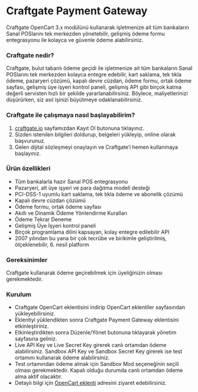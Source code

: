 # Craftgate Payment Gateway
Craftgate OpenCart 3.x modülünü kullanarak işletmenize ait tüm bankaların Sanal POSlarını tek merkezden yönetebilir, gelişmiş ödeme formu entegrasyonu ile kolayca ve güvenle ödeme alabilirsiniz.

### Craftgate nedir?
Craftgate, bulut tabanlı ödeme geçidi ile işletmenize ait tüm bankaların Sanal POSlarını tek merkezden kolayca entegre edebilir, kart saklama, tek tıkla ödeme, pazaryeri çözümü, kapalı devre cüzdan, ödeme formu, ortak ödeme sayfası, gelişmiş üye işyeri kontrol paneli, gelişmiş API gibi birçok katma değerli servisten hızlı bir şekilde yararlanabilirsiniz. Böylece, maliyetlerinizi düşürürken, siz asıl işinizi büyütmeye odaklanabilirsiniz.

### Craftgate ile çalışmaya nasıl başlayabilirim?
1. [craftgate.io](https://craftgate.io) sayfamızdan Kayıt Ol butonuna tıklayınız.
1. Sizden istenilen bilgileri doldurup, belgeleri yükleyip, online olarak başvurunuz.
1. Gelen dijital sözleşmeyi onaylayın ve Craftgate’i hemen kullanmaya başlayınız.

### Ürün özellikleri
* Tüm bankalarla hazır Sanal POS entegrasyonu
* Pazaryeri, alt üye işyeri ve para dağıtma modeli desteği
* PCI-DSS-1 uyumlu kart saklama, tek tıkla ödeme ve abonelik çözümü
* Kapalı devre cüzdan çözümü
* Ödeme formu, ortak ödeme sayfası
* Akıllı ve Dinamik Ödeme Yönlendirme Kuralları
* Ödeme Tekrar Deneme
* Gelişmiş Üye İşyeri kontrol paneli
* Birçok programlama dilini kapsayan, kolay entegre edilebilir API
* 2007 yılından bu yana bir çok tecrübe ve birikimle geliştirilmiş, ölçeklenebilir, 6. nesil platform

### Gereksinimler 
Craftgate kullanarak ödeme geçirebilmek için üyeliğinizin olması gerekmektedir.

### Kurulum
* Craftgate OpenCart eklentisini indirip OpenCart eklentiler sayfasından yükleyebilirsiniz.
* Eklentiyi yüklendikten sonra Craftgate Payment Gateway eklentisini etkinleştiriniz.
* Etkinleştirdikten sonra Düzenle/Yönet butonuna tıklayarak yönetim sayfasına geliniz.
* Live API Key ve Live Secret Key girerek canlı ortamdan ödeme alabilirsiniz. Sandbox API Key ve Sandbox Secret Key girerek ise test ortamını kullanarak ödeme alabilirsiniz.
* Test ortamından ödeme almak için Sandbox Mod seçeneğinin seçili olması gerekmektedir. Kapalı olduğu durumda canlı ortamdan ödeme alma aktif olacaktır.
* Detaylı bilgi için [OpenCart eklenti](https://developer.craftgate.io/hazir-eticaret-modulleri/opencart) adresini ziyaret edebilirsiniz.
